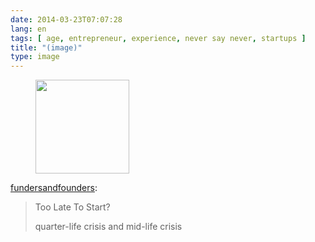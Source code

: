 ```yaml
---
date: 2014-03-23T07:07:28
lang: en
tags: [ age, entrepreneur, experience, never say never, startups ]
title: "(image)"
type: image
---
```


<figure>
<a
href="https://hugo.ferreira.cc/late-start-quarter-and-middle-life-crisis/attachment/152/"
rel="attachment"><img
src="/wp-content/uploads/2014/03/tumblr_n2l8zgom5i1s6bw99o1_1280-150x150.png"
width="150" height="150" /></a></figure>

[fundersandfounders](http://notes.fundersandfounders.com/post/79875850310/late-start-quarter-and-middle-life-crisis):

> Too Late To Start?
>
> quarter-life crisis and mid-life crisis

